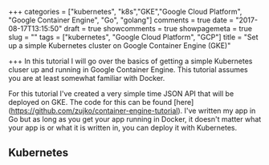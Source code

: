 +++
categories = ["kubernetes", "k8s","GKE","Google Cloud Platform", "Google Container Engine", "Go", "golang"]
comments = true
date = "2017-08-17T13:15:50"
draft = true
showcomments = true
showpagemeta = true
slug = ""
tags = ["kubernetes", "Google Cloud Platform", "GCP"]
title = "Set up a simple Kubernetes cluster on Google Container Engine (GKE)"

+++
In this tutorial I will go over the basics of getting a simple Kubernetes cluser up and running in Google Container Engine. This tutorial assumes you are at least somewhat familiar with Docker.

For this tutorial I've created a very simple time JSON API that will be deployed on GKE. The code for this can be found [here] (https://github.com/zujko/container-engine-tutorial). I've written my app in Go but as long as you get your app running in Docker, it doesn't matter what your app is or what it is written in, you can deploy it with Kubernetes.

## Kubernetes

 
